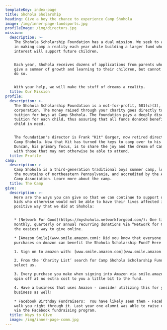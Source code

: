 ```yaml
---
templateKey: index-page
title: Shohola Sholarship
heading: Give a boy the chance to experience Camp Shohola
image: /img/inner-page-landsports.jpg
profileImage: /img/directors.jpg
mission:
  description: >-
    The Shohola Scholarship Foundation has a dual mission. We seek to aid boys
    in making camp a reality each year while building a larger fund whose
    interest will support future children.


    Each year, Shohola receives dozens of applications from parents who want to
    give a summer of growth and learning to their children, but cannot afford to
    do so.


    With your help, we will make the stuff of dreams a reality.
  title: Our Mission
profile:
  description: >-
    The Shohola Scholarship Foundation is a not-for-profit, 501(c)(3),
    corporation. The money raised through your charity goes directly to support
    tuition for boys at Camp Shohola. The foundation pays a deeply discounted
    tuition for each child, thus assuring that all funds donated benefit the
    child in need.


    The foundation's director is Frank "Kit" Barger, now retired director of
    Camp Shohola. Now that Kit has turned the keys to camp over to his son
    Duncan, his primary focus, is to share the joy and the dream of Camp Shohola
    with those that may not otherwise be able to attend.
  title: Profile
camp:
  description: >-
    Camp Shohola is a third-generation traditional boys summer camp, located in
    the mountains of northeastern Pennsylvania, and accredited by the American
    Camp Association. Learn more about the camp.
  title: The Camp
give:
  description: >-
    Here are the ways you can give so that we can continue to support deserving
    kids who otherwise would not be able to have their lives affected in the
    positive way that we did at Shohola:


    * [Network For Good](https://myshohola.networkforgood.com/): One time,
    monthly, quarterly or annual recurring donations Via “Network for Good” –
    the easiest way to give online.

    * [Amazon Smile](www.smile.amazon.com): Did you know that everyone of your
    purchases on Amazon can benefit the Shohola Scholarship Fund? Here is how:

    1. Sign on to amazon with: [www.smile.amazon.com](www.smile.amazon.com)

    2. From the ‘Charity List’ search for Camp Shohola Scholarship Fund and
    select us.

    3. Every purchase you make when signing into Amazon via smile.amazon will
    spin off at no extra cost to you a little bit to the fund.

    4. Have a business that uses Amazon - consider utilizing this for your
    business as well!

    * Facebook Birthday Fundraisers:  You have likely seen them - Facebook will
    walk you right through it. Last year one alumni was able to raise over $3000
    via the Facebook fundraising program.
  title: Ways to Give
  image: /img/inner-page-comm.jpg
---
```


